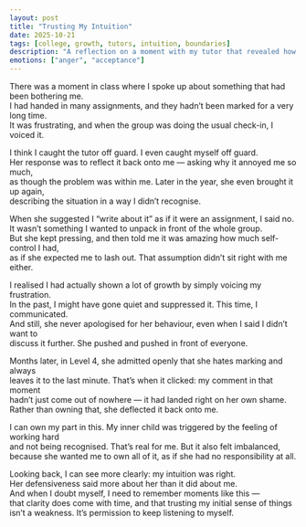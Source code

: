 ```yaml
---
layout: post
title: "Trusting My Intuition"
date: 2025-10-21
tags: [college, growth, tutors, intuition, boundaries]
description: "A reflection on a moment with my tutor that revealed how defensiveness can mask shame, and how trusting my own perception helps me navigate imbalance."
emotions: ["anger", "acceptance"]
---
```


There was a moment in class where I spoke up about something that had been bothering me.  
I had handed in many assignments, and they hadn’t been marked for a very long time.  
It was frustrating, and when the group was doing the usual check-in, I voiced it.  

I think I caught the tutor off guard. I even caught myself off guard.  
Her response was to reflect it back onto me — asking why it annoyed me so much,  
as though the problem was within me. Later in the year, she even brought it up again,  
describing the situation in a way I didn’t recognise.  

When she suggested I “write about it” as if it were an assignment, I said no.  
It wasn’t something I wanted to unpack in front of the whole group.  
But she kept pressing, and then told me it was amazing how much self-control I had,  
as if she expected me to lash out. That assumption didn’t sit right with me either.  

I realised I had actually shown a lot of growth by simply voicing my frustration.  
In the past, I might have gone quiet and suppressed it. This time, I communicated.  
And still, she never apologised for her behaviour, even when I said I didn’t want to  
discuss it further. She pushed and pushed in front of everyone.  

Months later, in Level 4, she admitted openly that she hates marking and always  
leaves it to the last minute. That’s when it clicked: my comment in that moment  
hadn’t just come out of nowhere — it had landed right on her own shame.  
Rather than owning that, she deflected it back onto me.  

I can own my part in this. My inner child was triggered by the feeling of working hard  
and not being recognised. That’s real for me. But it also felt imbalanced,  
because she wanted me to own all of it, as if she had no responsibility at all.  

Looking back, I can see more clearly: my intuition was right.  
Her defensiveness said more about her than it did about me.  
And when I doubt myself, I need to remember moments like this —  
that clarity does come with time, and that trusting my initial sense of things  
isn’t a weakness. It’s permission to keep listening to myself.  
